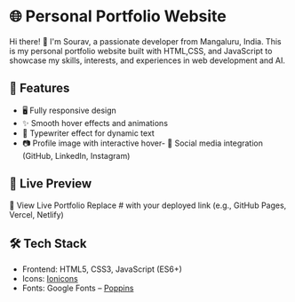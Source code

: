 
# 🌐 Personal Portfolio Website

Hi there! 👋 I'm Sourav, a passionate developer from Mangaluru, India. 
This is my personal portfolio website built with HTML,CSS, and JavaScript to showcase my skills,
interests, and experiences in web development and AI.

## 🚀 Features
- 🖥️ Fully responsive design
- ✨ Smooth hover effects and animations
- 🧠 Typewriter effect for dynamic text
- 📷 Profile image with interactive hover- 📱 Social media integration (GitHub, LinkedIn, Instagram)
## 📸 Live Preview

🔗 View Live Portfolio
Replace # with your deployed link (e.g., GitHub Pages, Vercel, Netlify)

## 🛠 Tech Stack

- Frontend: HTML5, CSS3, JavaScript (ES6+)
- Icons: [Ionicons](https://ionic.io/ionicons)
- Fonts: Google Fonts – [Poppins](https://fonts.google.com/specimen/Poppins)
